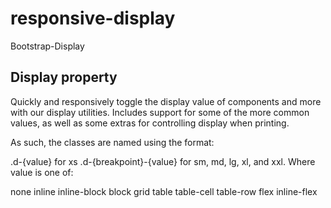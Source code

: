 # responsive-display
Bootstrap-Display

<h2>Display property</h2>

Quickly and responsively toggle the display value of 
components and more with our display utilities. 
Includes support for some of the more common values, as well as some extras for controlling display when printing.

As such, the classes are named using the format:

.d-{value} for xs
.d-{breakpoint}-{value} for sm, md, lg, xl, and xxl.
Where value is one of:

none
inline
inline-block
block
grid
table
table-cell
table-row
flex
inline-flex



